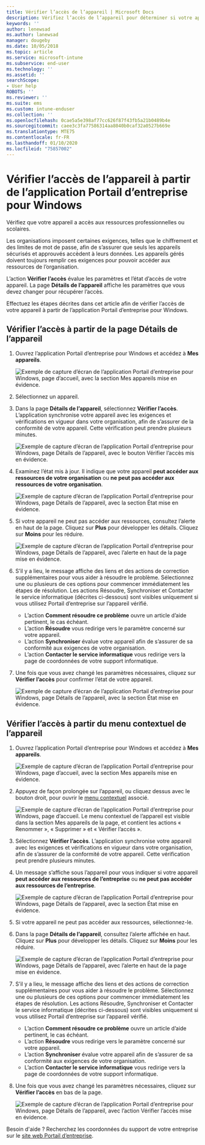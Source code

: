 ```yaml
---
title: Vérifier l’accès de l’appareil | Microsoft Docs
description: Vérifiez l’accès de l’appareil pour déterminer si votre appareil est conforme aux exigences de l’organisation, et s’il peut accéder aux ressources professionnelles ou scolaires.
keywords: ''
author: lenewsad
ms.author: lanewsad
manager: dougeby
ms.date: 10/05/2018
ms.topic: article
ms.service: microsoft-intune
ms.subservice: end-user
ms.technology: ''
ms.assetid: ''
searchScope:
- User help
ROBOTS: ''
ms.reviewer: ''
ms.suite: ems
ms.custom: intune-enduser
ms.collection: ''
ms.openlocfilehash: 0cae5a5e398af77cc626f87f43fb5a21b0489b4e
ms.sourcegitcommit: caee3c3fa77586314aa8040b0caf32a0527b669e
ms.translationtype: MTE75
ms.contentlocale: fr-FR
ms.lasthandoff: 01/10/2020
ms.locfileid: "75857002"
---
```

# <a name="check-access-from-company-portal-app-for-windows"></a>Vérifier l’accès de l’appareil à partir de l’application Portail d’entreprise pour Windows

Vérifiez que votre appareil a accès aux ressources professionnelles ou scolaires. 

Les organisations imposent certaines exigences, telles que le chiffrement et des limites de mot de passe, afin de s’assurer que seuls les appareils sécurisés et approuvés accèdent à leurs données. Les appareils gérés doivent toujours remplir ces exigences pour pouvoir accéder aux ressources de l’organisation.

L’action **Vérifier l’accès** évalue les paramètres et l’état d’accès de votre appareil. La page **Détails de l’appareil** affiche les paramètres que vous devez changer pour récupérer l’accès. 

Effectuez les étapes décrites dans cet article afin de vérifier l’accès de votre appareil à partir de l’application Portail d’entreprise pour Windows.  

## <a name="check-access-from-device-details-page"></a>Vérifier l’accès à partir de la page Détails de l’appareil  
1. Ouvrez l’application Portail d’entreprise pour Windows et accédez à **Mes appareils**.  

    ![Exemple de capture d’écran de l’application Portail d’entreprise pour Windows, page d’accueil, avec la section Mes appareils mise en évidence.](./media/1809_CheckAccess_Context_Select_Device.png)  
2. Sélectionnez un appareil.  
3. Dans la page **Détails de l’appareil**, sélectionnez **Vérifier l’accès**. L’application synchronise votre appareil avec les exigences et vérifications en vigueur dans votre organisation, afin de s’assurer de la conformité de votre appareil. Cette vérification peut prendre plusieurs minutes.  

    ![Exemple de capture d’écran de l’application Portail d’entreprise pour Windows, page Détails de l’appareil, avec le bouton Vérifier l’accès mis en évidence.](./media/1809_CheckAccess_Checking_Status.png) 

4. Examinez l’état mis à jour. Il indique que votre appareil **peut accéder aux ressources de votre organisation** ou **ne peut pas accéder aux ressources de votre organisation**.  

   ![Exemple de capture d’écran de l’application Portail d’entreprise pour Windows, page Détails de l’appareil, avec la section État mise en évidence.](./media/1809_CheckAccess_Device_details_status1.png)  
   
5. Si votre appareil ne peut pas accéder aux ressources, consultez l’alerte en haut de la page. Cliquez sur **Plus** pour développer les détails. Cliquez sur **Moins** pour les réduire.  

    ![Exemple de capture d’écran de l’application Portail d’entreprise pour Windows, page Détails de l’appareil, avec l’alerte en haut de la page mise en évidence.](./media/1809_CheckAccess_Device_details_alert1.png)  

6. S’il y a lieu, le message affiche des liens et des actions de correction supplémentaires pour vous aider à résoudre le problème. Sélectionnez une ou plusieurs de ces options pour commencer immédiatement les étapes de résolution. Les actions Résoudre, Synchroniser et Contacter le service informatique (décrites ci-dessous) sont visibles uniquement si vous utilisez Portail d’entreprise sur l’appareil vérifié.  

     * L’action **Comment résoudre ce problème** ouvre un article d’aide pertinent, le cas échéant.  
     * L’action **Résoudre** vous redirige vers le paramètre concerné sur votre appareil.  
     * L’action **Synchroniser** évalue votre appareil afin de s’assurer de sa conformité aux exigences de votre organisation.  
     * L’action **Contacter le service informatique** vous redirige vers la page de coordonnées de votre support informatique.   
 
6. Une fois que vous avez changé les paramètres nécessaires, cliquez sur **Vérifier l’accès** pour confirmer l’état de votre appareil.  

    ![Exemple de capture d’écran de l’application Portail d’entreprise pour Windows, page Détails de l’appareil, avec la section État mise en évidence.](./media/1809_CheckAccess_Device_details_status1.png)  

## <a name="check-access-from-device-context-menu"></a>Vérifier l’accès à partir du menu contextuel de l’appareil  
1. Ouvrez l’application Portail d’entreprise pour Windows et accédez à **Mes appareils**.  

    ![Exemple de capture d’écran de l’application Portail d’entreprise pour Windows, page d’accueil, avec la section Mes appareils mise en évidence.](./media/1809_CheckAccess_Context_Select_Device.png)  

2. Appuyez de façon prolongée sur l’appareil, ou cliquez dessus avec le bouton droit, pour ouvrir le [menu contextuel](https://docs.microsoft.com//windows/uwp/design/controls-and-patterns/menus) associé.  

    ![Exemple de capture d’écran de l’application Portail d’entreprise pour Windows, page d’accueil. Le menu contextuel de l’appareil est visible dans la section **Mes appareils** de la page, et contient les actions « Renommer », « Supprimer » et « Vérifier l’accès ».](./media/1809_DeviceContextMenu_Windows_CP.png)  
3. Sélectionnez **Vérifier l’accès**. L’application synchronise votre appareil avec les exigences et vérifications en vigueur dans votre organisation, afin de s’assurer de la conformité de votre appareil. Cette vérification peut prendre plusieurs minutes.  
 
4. Un message s’affiche sous l’appareil pour vous indiquer si votre appareil **peut accéder aux ressources de l’entreprise** ou **ne peut pas accéder aux ressources de l’entreprise**. 

    ![Exemple de capture d’écran de l’application Portail d’entreprise pour Windows, page Détails de l’appareil, avec la section État mise en évidence.](./media/1809_CheckAccess_Context_Menu_Alert2.png) 

5. Si votre appareil ne peut pas accéder aux ressources, sélectionnez-le.  
6. Dans la page **Détails de l’appareil**, consultez l’alerte affichée en haut. Cliquez sur **Plus** pour développer les détails. Cliquez sur **Moins** pour les réduire.  

    ![Exemple de capture d’écran de l’application Portail d’entreprise pour Windows, page Détails de l’appareil, avec l’alerte en haut de la page mise en évidence.](./media/1809_CheckAccess_Device_details_alert1.png)  

6. S’il y a lieu, le message affiche des liens et des actions de correction supplémentaires pour vous aider à résoudre le problème. Sélectionnez une ou plusieurs de ces options pour commencer immédiatement les étapes de résolution. Les actions Résoudre, Synchroniser et Contacter le service informatique (décrites ci-dessous) sont visibles uniquement si vous utilisez Portail d’entreprise sur l’appareil vérifié.  

     * L’action **Comment résoudre ce problème** ouvre un article d’aide pertinent, le cas échéant.  
     * L’action **Résoudre** vous redirige vers le paramètre concerné sur votre appareil.  
     * L’action **Synchroniser** évalue votre appareil afin de s’assurer de sa conformité aux exigences de votre organisation.  
     * L’action **Contacter le service informatique** vous redirige vers la page de coordonnées de votre support informatique.    

7. Une fois que vous avez changé les paramètres nécessaires, cliquez sur **Vérifier l’accès** en bas de la page.  

    ![Exemple de capture d’écran de l’application Portail d’entreprise pour Windows, page Détails de l’appareil, avec l’action Vérifier l’accès mise en évidence.](./media/1809_CheckAccess_Device_details_button.png) 


Besoin d'aide ? Recherchez les coordonnées du support de votre entreprise sur le [site web Portail d’entreprise](https://go.microsoft.com/fwlink/?linkid=2010980).

